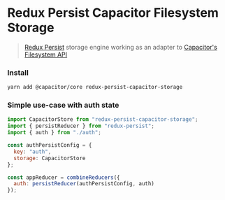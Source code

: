 # Redux Persist Capacitor Filesystem Storage

> [Redux Persist](https://github.com/rt2zz/redux-persist/) storage engine working as an adapter to [Capacitor's Filesystem API](https://capacitor.ionicframework.com/docs/apis/filesystem)

### Install

```bash
yarn add @capacitor/core redux-persist-capacitor-storage
```

### Simple use-case with auth state

```javascript
import CapacitorStore from "redux-persist-capacitor-storage";
import { persistReducer } from "redux-persist";
import { auth } from "./auth";

const authPersistConfig = {
  key: "auth",
  storage: CapacitorStore
};

const appReducer = combineReducers({
  auth: persistReducer(authPersistConfig, auth)
});
```
